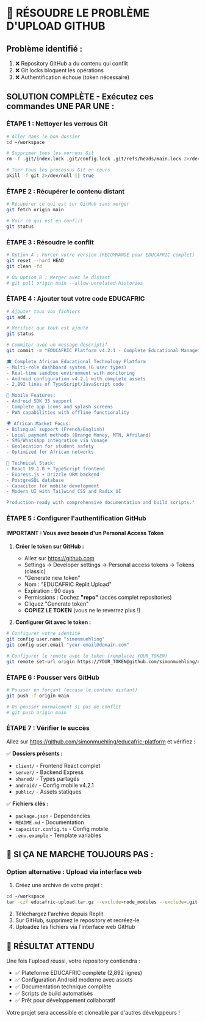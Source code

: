# 🔧 RÉSOUDRE LE PROBLÈME D'UPLOAD GITHUB

## Problème identifié :
1. ❌ Repository GitHub a du contenu qui conflit
2. ❌ Git locks bloquent les opérations
3. ❌ Authentification échoue (token nécessaire)

## SOLUTION COMPLÈTE - Exécutez ces commandes UNE PAR UNE :

### ÉTAPE 1 : Nettoyer les verrous Git
```bash
# Aller dans le bon dossier
cd ~/workspace

# Supprimer tous les verrous Git
rm -f .git/index.lock .git/config.lock .git/refs/heads/main.lock 2>/dev/null

# Tuer tous les processus Git en cours
pkill -f git 2>/dev/null || true
```

### ÉTAPE 2 : Récupérer le contenu distant
```bash
# Récupérer ce qui est sur GitHub sans merger
git fetch origin main

# Voir ce qui est en conflit
git status
```

### ÉTAPE 3 : Résoudre le conflit
```bash
# Option A : Forcer votre version (RECOMMANDÉ pour EDUCAFRIC complet)
git reset --hard HEAD
git clean -fd

# Ou Option B : Merger avec le distant
# git pull origin main --allow-unrelated-histories
```

### ÉTAPE 4 : Ajouter tout votre code EDUCAFRIC
```bash
# Ajouter tous vos fichiers
git add .

# Vérifier que tout est ajouté
git status

# Commiter avec un message descriptif
git commit -m "EDUCAFRIC Platform v4.2.1 - Complete Educational Management System

🎓 Complete African Educational Technology Platform
- Multi-role dashboard system (6 user types)
- Real-time sandbox environment with monitoring  
- Android configuration v4.2.1 with complete assets
- 2,892 lines of TypeScript/JavaScript code

📱 Mobile Features:
- Android SDK 35 support
- Complete app icons and splash screens
- PWA capabilities with offline functionality

🌍 African Market Focus:
- Bilingual support (French/English)
- Local payment methods (Orange Money, MTN, Afriland)
- SMS/WhatsApp integration via Vonage
- Geolocation for student safety
- Optimized for African networks

🔧 Technical Stack:
- React 19.1.0 + TypeScript frontend
- Express.js + Drizzle ORM backend
- PostgreSQL database
- Capacitor for mobile development
- Modern UI with Tailwind CSS and Radix UI

Production-ready with comprehensive documentation and build scripts."
```

### ÉTAPE 5 : Configurer l'authentification GitHub

#### **IMPORTANT** : Vous avez besoin d'un Personal Access Token

1. **Créer le token sur GitHub :**
   - Allez sur https://github.com
   - Settings → Developer settings → Personal access tokens → Tokens (classic)
   - "Generate new token"
   - Nom : "EDUCAFRIC Replit Upload" 
   - Expiration : 90 days
   - Permissions : Cochez **"repo"** (accès complet repositories)
   - Cliquez "Generate token"
   - **COPIEZ LE TOKEN** (vous ne le reverrez plus !)

2. **Configurer Git avec le token :**
```bash
# Configurer votre identité
git config user.name "simonmuehling"
git config user.email "your-email@domain.com"

# Configurer le remote avec le token (remplacez YOUR_TOKEN)
git remote set-url origin https://YOUR_TOKEN@github.com/simonmuehling/educafric-platform.git
```

### ÉTAPE 6 : Pousser vers GitHub
```bash
# Pousser en forçant (écrase le contenu distant)
git push -f origin main

# Ou pousser normalement si pas de conflit
# git push origin main
```

### ÉTAPE 7 : Vérifier le succès
Allez sur https://github.com/simonmuehling/educafric-platform et vérifiez :

✅ **Dossiers présents :**
- `client/` - Frontend React complet
- `server/` - Backend Express  
- `shared/` - Types partagés
- `android/` - Config mobile v4.2.1
- `public/` - Assets statiques

✅ **Fichiers clés :**
- `package.json` - Dependencies
- `README.md` - Documentation
- `capacitor.config.ts` - Config mobile
- `.env.example` - Template variables

## 🚨 SI ÇA NE MARCHE TOUJOURS PAS :

### Option alternative : Upload via interface web
1. Créez une archive de votre projet :
```bash
cd ~/workspace
tar -czf educafric-upload.tar.gz --exclude=node_modules --exclude=.git --exclude=.env client/ server/ shared/ android/ public/ scripts/ package.json *.md capacitor.config.ts
```

2. Téléchargez l'archive depuis Replit
3. Sur GitHub, supprimez le repository et recréez-le
4. Uploadez les fichiers via l'interface web GitHub

## 🎯 RÉSULTAT ATTENDU

Une fois l'upload réussi, votre repository contiendra :
- ✅ Plateforme EDUCAFRIC complète (2,892 lignes)
- ✅ Configuration Android moderne avec assets
- ✅ Documentation technique complète
- ✅ Scripts de build automatisés
- ✅ Prêt pour développement collaboratif

Votre projet sera accessible et cloneable par d'autres développeurs !